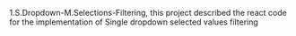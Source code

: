 1.S.Dropdown-M.Selections-Filtering, this project described the react code for the implementation of Single dropdown selected values filtering  


